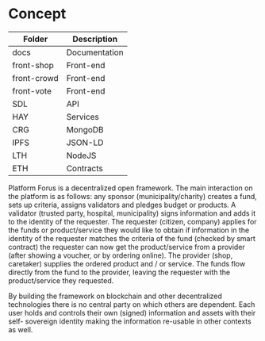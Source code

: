 # Concept

Folder | Description
-------|-----------
docs	|	Documentation
front-shop	|	Front-end
front-crowd	|	Front-end
front-vote	|	Front-end
SDL		|	API
HAY		|	Services
CRG		|	MongoDB
IPFS	|	JSON-LD
LTH		|	NodeJS
ETH		|	Contracts

Platform Forus is a decentralized open framework. The main interaction on the platform is as follows: any sponsor (municipality/charity) creates a fund, sets up criteria, assigns validators and pledges budget or products. A validator (trusted party, hospital, municipality) signs information and adds it to the identity of the requester. The requester (citizen, company) applies for the funds or product/service they would like to obtain if information in the identity of the requester matches the criteria of the fund (checked by smart contract) the requester can now get the product/service from a provider (after showing a voucher, or by ordering online). The provider (shop, caretaker) supplies the ordered product and / or service. The funds flow directly from the fund to the provider, leaving the requester with the product/service they requested.

By building the framework on blockchain and other decentralized technologies there is no central party on which others are dependent. Each user holds and controls their own (signed) information and assets with their self- sovereign identity making the information re-usable in other contexts as well.
